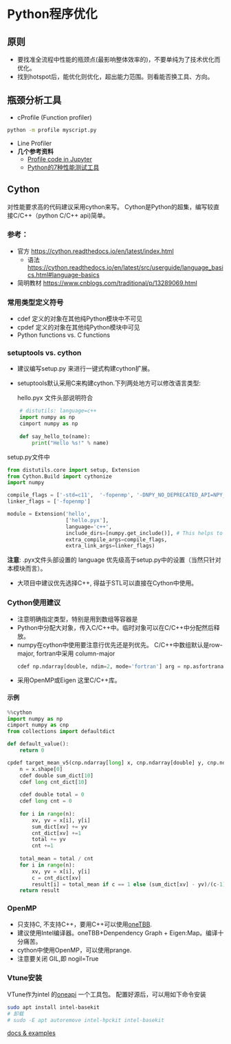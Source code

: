 # Python程序优化
## 原则
* 要找准全流程中性能的瓶颈点(最影响整体效率的)，不要单纯为了技术优化而优化。
* 找到hotspot后，能优化则优化，超出能力范围。则看能否换工具、方向。

## 瓶颈分析工具
* cProfile (Function profiler)
```bash
python -m profile myscript.py
```
* Line Profiler 
* __几个参考资料__
  * [Profile code in Jupyter](https://mortada.net/easily-profile-python-code-in-jupyter.html)
  * [Python的7种性能测试工具](https://blog.csdn.net/xiemanr/article/details/72763234)

## Cython
对性能要求高的代码建议采用cython来写。
Cython是Python的超集，编写较直接C/C++（python C/C++ api)简单。

### 参考：
* 官方 https://cython.readthedocs.io/en/latest/index.html
  * 语法 https://cython.readthedocs.io/en/latest/src/userguide/language_basics.html#language-basics
* 简明教材 https://www.cnblogs.com/traditional/p/13289069.html

### 常用类型定义符号
* cdef 定义的对象在其他纯Python模块中不可见
* cpdef 定义的对象在其他纯Python模块中可见
* Python functions vs. C functions

### setuptools vs. cython
* 建议编写setup.py 来进行一键式构建cython扩展。
* setuptools默认采用C来构建cython.下列两处地方可以修改语言类型:
  
  hello.pyx 文件头部说明符合
```python
    # distutils: language=c++
    import numpy as np
    cimport numpy as np
    
    def say_hello_to(name):
        print("Hello %s!" % name)
```
setup.py文件中
```python
from distutils.core import setup, Extension
from Cython.Build import cythonize
import numpy

compile_flags = ['-std=c11',  '-fopenmp', '-DNPY_NO_DEPRECATED_API=NPY_1_7_API_VERSION']
linker_flags = ['-fopenmp']

module = Extension('hello',
                   ['hello.pyx'],
                   language='c++',
                   include_dirs=[numpy.get_include()], # This helps to create numpy
                   extra_compile_args=compile_flags,
                   extra_link_args=linker_flags)

```
__注意__: .pyx文件头部设置的 language 优先级高于setup.py中的设置（当然只针对本模块而言）。
  
* 大项目中建议优先选择C++, 得益于STL可以直接在Cython中使用。

### Cython使用建议
* 注意明确指定类型，特别是用到数组等容器是
* Python中分配大对象，传入C/C++中。临时对象可以在C/C++中分配然后释放。
* numpy在cython中使用要注意行优先还是列优先。
  C/C++中数组默认是row-major, fortran中采用 column-major
  ```python
  cdef np.ndarray[double, ndim=2, mode='fortran'] arg = np.asfortranarray(matrix, dtype=np.float64)
  ```
* 采用OpenMP或Eigen 这里C/C++库。

#### 示例
```python
%%cython
import numpy as np
cimport numpy as cnp
from collections import defaultdict

def default_value():
    return 0

cpdef target_mean_v5(cnp.ndarray[long] x, cnp.ndarray[double] y, cnp.ndarray[double] result):
    n = x.shape[0]
    cdef double sum_dict[10]
    cdef long cnt_dict[10]
    
    cdef double total = 0
    cdef long cnt = 0
    
    for i in range(n):
        xv, yv = x[i], y[i]
        sum_dict[xv] += yv
        cnt_dict[xv] +=1
        total += yv
        cnt +=1
        
    total_mean = total / cnt
    for i in range(n):
        xv, yv = x[i], y[i]
        c = cnt_dict[xv]
        result[i] = total_mean if c == 1 else (sum_dict[xv] - yv)/(c-1)
    return result
```

### OpenMP
* 只支持C, 不支持C++，要用C++可以使用[oneTBB](https://software.intel.com/content/www/us/en/develop/tools/oneapi/components/onetbb.html).
* 建议使用Intel编译器。oneTBB+Denpendency Graph + Eigen:Map。编译十分痛苦。
* cython中使用OpenMP，可以使用prange.
* 注意要关闭 GIL,即  nogil=True

### Vtune安装
VTune作为intel 的[oneapi](https://software.intel.com/content/www/us/en/develop/articles/installing-intel-oneapi-toolkits-via-apt.html)
一个工具包。
配置好源后，可以用如下命令安装
```bash
sudo apt install intel-basekit
# 卸载
# sudo -E apt autoremove intel-hpckit intel-basekit
```
[docs & examples](https://software.intel.com/content/www/us/en/develop/tools/oneapi/components/vtune-profiler.html)

